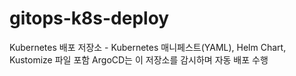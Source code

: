 # gitops-k8s-deploy
Kubernetes 배포 저장소 - Kubernetes 매니페스트(YAML), Helm Chart, Kustomize 파일 포함 ArgoCD는 이 저장소를 감시하며 자동 배포 수행
